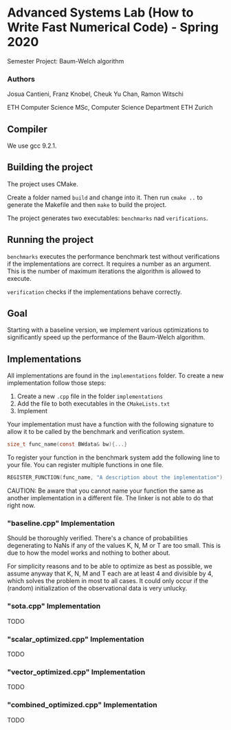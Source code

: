 
# Advanced Systems Lab (How to Write Fast Numerical Code) - Spring 2020
Semester Project: Baum-Welch algorithm

### Authors

Josua Cantieni, Franz Knobel, Cheuk Yu Chan, Ramon Witschi

ETH Computer Science MSc, Computer Science Department ETH Zurich

## Compiler

We use gcc 9.2.1.

## Building the project

The project uses CMake. 

Create a folder named `build` and change into it. Then run `cmake ..` to generate the Makefile and then `make` to build the project. 

The project generates two executables: `benchmarks` nad `verifications`. 

## Running the project

`benchmarks` executes the performance benchmark test without verifications if the implementations are correct. It requires a number as an argument. This is the number of maximum iterations the algorithm is allowed to execute. 

`verification` checks if the implementations behave correctly.

## Goal

Starting with a baseline version, we implement various optimizations to significantly speed up the performance of the Baum-Welch algorithm.

## Implementations

All implementations are found in the `implementations` folder. To create a new implementation follow those steps:

1. Create a new `.cpp` file in the folder `implementations`
2. Add the file to both executables in the `CMakeLists.txt`
3. Implement

Your implementation must have a function with the following signature to allow it to be called by the benchmark and verification system.

```C
size_t func_name(const BWdata& bw){...}
```

To register your function in the benchmark system add the following line to your file. You can register multiple functions in one file.

```C
REGISTER_FUNCTION(func_name, "A description about the implementation");
```

CAUTION: Be aware that you cannot name your function the same as another implementation in a different file. The linker is not able to do that right now.

### "baseline.cpp" Implementation

Should be thoroughly verified. There's a chance of probabilities degenerating to NaNs if any of the values K, N, M or T are too small. This is due to how the model works and nothing to bother about.

For simplicity reasons and to be able to optimize as best as possible, we assume anyway that K, N, M and T each are at least 4 and divisible by 4, which solves the problem in most to all cases. It could only occur if the (random) initialization of the observational data is very unlucky.

### "sota.cpp" Implementation

TODO

### "scalar_optimized.cpp" Implementation

TODO

### "vector_optimized.cpp" Implementation

TODO

### "combined_optimized.cpp" Implementation

TODO


